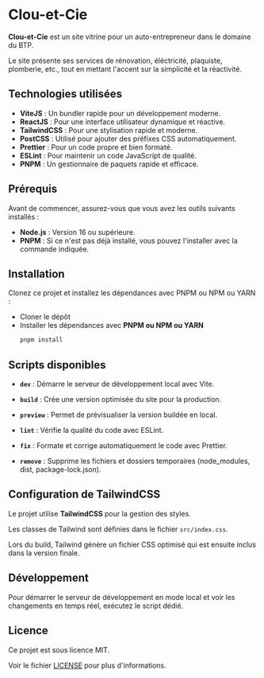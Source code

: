 # Clou-et-Cie

**Clou-et-Cie** est un site vitrine pour un auto-entrepreneur dans le domaine du BTP.

Le site présente ses services de rénovation, éléctricité, plaquiste, plomberie, etc., tout en mettant l'accent sur la simplicité et la réactivité.

## Technologies utilisées

- **ViteJS** : Un bundler rapide pour un développement moderne.
- **ReactJS** : Pour une interface utilisateur dynamique et réactive.
- **TailwindCSS** : Pour une stylisation rapide et moderne.
- **PostCSS** : Utilisé pour ajouter des préfixes CSS automatiquement.
- **Prettier** : Pour un code propre et bien formaté.
- **ESLint** : Pour maintenir un code JavaScript de qualité.
- **PNPM** : Un gestionnaire de paquets rapide et efficace.

## Prérequis

Avant de commencer, assurez-vous que vous avez les outils suivants installés :

- **Node.js** : Version 16 ou supérieure.
- **PNPM** : Si ce n'est pas déjà installé, vous pouvez l'installer avec la commande indiquée.

## Installation

Clonez ce projet et installez les dépendances avec PNPM ou NPM ou YARN :

- Cloner le dépôt
- Installer les dépendances avec **PNPM ou NPM ou YARN**
  ```bash
  pnpm install
  ```

## Scripts disponibles

- **`dev`** : Démarre le serveur de développement local avec Vite.

- **`build`** : Crée une version optimisée du site pour la production.

- **`preview`** : Permet de prévisualiser la version buildée en local.

- **`lint`** : Vérifie la qualité du code avec ESLint.

- **`fix`** : Formate et corrige automatiquement le code avec Prettier.

- **`remove`** : Supprime les fichiers et dossiers temporaires (node_modules, dist, package-lock.json).

## Configuration de TailwindCSS

Le projet utilise **TailwindCSS** pour la gestion des styles. 

Les classes de Tailwind sont définies dans le fichier `src/index.css`. 

Lors du build, Tailwind génère un fichier CSS optimisé qui est ensuite inclus dans la version finale.

## Développement

Pour démarrer le serveur de développement en mode local et voir les changements en temps réel, exécutez le script dédié.

## Licence

Ce projet est sous licence MIT.

Voir le fichier [LICENSE](LICENSE) pour plus d'informations.

